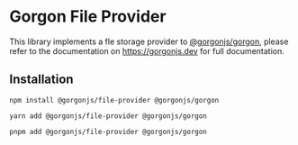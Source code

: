 # Gorgon File Provider

This library implements a fle storage provider to [@gorgonjs/gorgon](https://www.npmjs.com/package/@gorgonjs/gorgon), please refer to the documentation on https://gorgonjs.dev for full documentation.

## Installation

    npm install @gorgonjs/file-provider @gorgonjs/gorgon

    yarn add @gorgonjs/file-provider @gorgonjs/gorgon

    pnpm add @gorgonjs/file-provider @gorgonjs/gorgon
